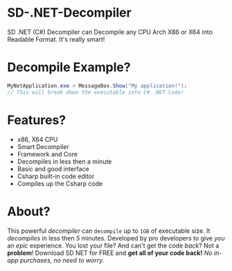 # SD-.NET-Decompiler

SD .NET (C#) Decompiler can Decompile any CPU Arch X86 or X64 into Readable Format. It's really smart!

# Decompile Example?
```csharp
MyNetApplication.exe > MessageBox.Show("My application!");
// This will break down the executable into C# .NET Code!
```

# Features?
- x86, X64 CPU
- Smart Decompiler
- Framework and Core
- Decompiles in less then a minute
- Basic and good interface
- Csharp built-in code editor
- Compiles up the Csharp code

# About?
This powerful *decompiler* can `decompile` up to `1GB` of executable size. It *decompiles* in less then *5* minutes. Developed by pro developers to give *you* an *epic* experience. You lost your file? And can't get the code *back*? Not a **problem**! Download SD NET for FREE and **get all of your code back!** *No in-app purchases, no need to worry.*
